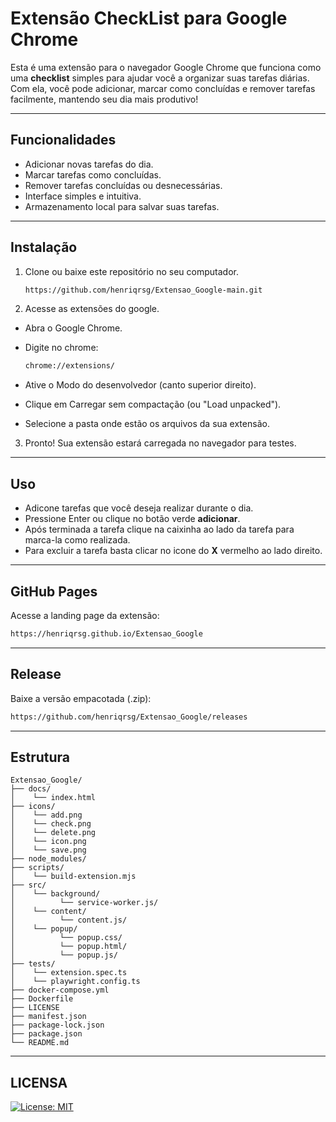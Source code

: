 # Extensão CheckList para Google Chrome

Esta é uma extensão para o navegador Google Chrome que funciona como uma **checklist** simples para ajudar você a organizar suas tarefas diárias. Com ela, você pode adicionar, marcar como concluídas e remover tarefas facilmente, mantendo seu dia mais produtivo!

---

## Funcionalidades

- Adicionar novas tarefas do dia.
- Marcar tarefas como concluídas.
- Remover tarefas concluídas ou desnecessárias.
- Interface simples e intuitiva.
- Armazenamento local para salvar suas tarefas.

---

## Instalação

1. Clone ou baixe este repositório no seu computador.
   
   ```bash
   https://github.com/henriqrsg/Extensao_Google-main.git
   ```
2. Acesse as extensões do google.

- Abra o Google Chrome.

- Digite no chrome:
   
   ```bash
  chrome://extensions/
   ```
- Ative o Modo do desenvolvedor (canto superior direito).

- Clique em Carregar sem compactação (ou "Load unpacked").

- Selecione a pasta onde estão os arquivos da sua extensão.

3. Pronto! Sua extensão estará carregada no navegador para testes.

---

## Uso

- Adicone tarefas que você deseja realizar durante o dia.
- Pressione Enter ou clique no botão verde __adicionar__.
- Após terminada a tarefa clique na caixinha ao lado da tarefa para marca-la como realizada.
- Para excluir a tarefa basta clicar no icone do __X__ vermelho ao lado direito.

---

## GitHub Pages

Acesse a landing page da extensão:

   ```bash
   https://henriqrsg.github.io/Extensao_Google
   ```
---

## Release

Baixe a versão empacotada (.zip):

   ```bash
   https://github.com/henriqrsg/Extensao_Google/releases
   ```

---
## Estrutura

   ```plaintext
   Extensao_Google/
├── docs/
│    └── index.html
├── icons/
│    └── add.png
│    └── check.png
│    └── delete.png
│    └── icon.png
│    └── save.png
├── node_modules/
├── scripts/
│    └── build-extension.mjs
├── src/
│    └── background/
│          └── service-worker.js/
│    └── content/
│          └── content.js/
│    └── popup/
│          └── popup.css/
│          └── popup.html/
│          └── popup.js/
├── tests/
│    └── extension.spec.ts
│    └── playwright.config.ts
├── docker-compose.yml
├── Dockerfile
├── LICENSE
├── manifest.json
├── package-lock.json
├── package.json
└── README.md

   ```
---

## LICENSA

[![License: MIT](https://img.shields.io/badge/License-MIT-green.svg)](LICENSE)
